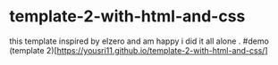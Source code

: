 # template-2-with-html-and-css
this template inspired by elzero and am happy i did it all alone .
#demo
(template 2)[https://yousri11.github.io/template-2-with-html-and-css/]
